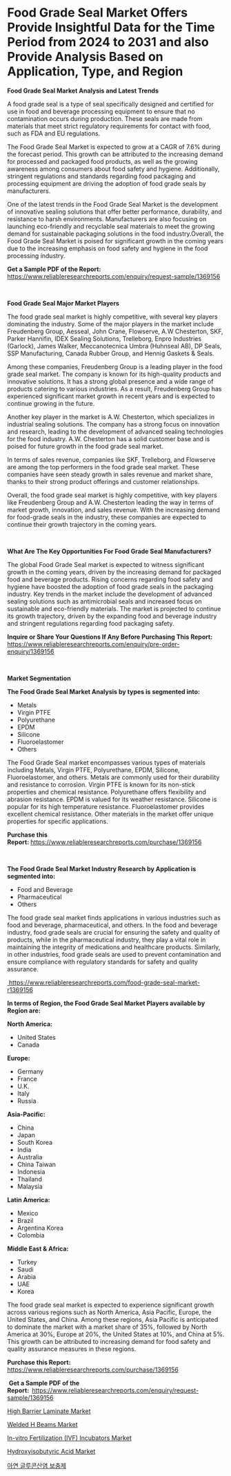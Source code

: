 <p><h1>Food Grade Seal Market Offers Provide Insightful Data for the Time Period from 2024 to 2031 and also Provide Analysis Based on Application, Type, and Region</h1></p><p><strong>Food Grade Seal Market Analysis and Latest Trends</strong></p>
<p><p>A food grade seal is a type of seal specifically designed and certified for use in food and beverage processing equipment to ensure that no contamination occurs during production. These seals are made from materials that meet strict regulatory requirements for contact with food, such as FDA and EU regulations.</p><p>The Food Grade Seal Market is expected to grow at a CAGR of 7.6% during the forecast period. This growth can be attributed to the increasing demand for processed and packaged food products, as well as the growing awareness among consumers about food safety and hygiene. Additionally, stringent regulations and standards regarding food packaging and processing equipment are driving the adoption of food grade seals by manufacturers.</p><p>One of the latest trends in the Food Grade Seal Market is the development of innovative sealing solutions that offer better performance, durability, and resistance to harsh environments. Manufacturers are also focusing on launching eco-friendly and recyclable seal materials to meet the growing demand for sustainable packaging solutions in the food industry.Overall, the Food Grade Seal Market is poised for significant growth in the coming years due to the increasing emphasis on food safety and hygiene in the food processing industry.</p></p>
<p><strong>Get a Sample PDF of the Report:&nbsp;</strong> <a href="https://www.reliableresearchreports.com/enquiry/request-sample/1369156">https://www.reliableresearchreports.com/enquiry/request-sample/1369156</a></p>
<p>&nbsp;</p>
<p><strong>Food Grade Seal Major Market Players</strong></p>
<p><p>The food grade seal market is highly competitive, with several key players dominating the industry. Some of the major players in the market include Freudenberg Group, Aesseal, John Crane, Flowserve, A.W Chesterton, SKF, Parker Hannifin, IDEX Sealing Solutions, Trelleborg, Enpro Industries (Garlock), James Walker, Meccanotecnica Umbra (Huhnseal AB), DP Seals, SSP Manufacturing, Canada Rubber Group, and Hennig Gaskets & Seals.</p><p>Among these companies, Freudenberg Group is a leading player in the food grade seal market. The company is known for its high-quality products and innovative solutions. It has a strong global presence and a wide range of products catering to various industries. As a result, Freudenberg Group has experienced significant market growth in recent years and is expected to continue growing in the future.</p><p>Another key player in the market is A.W. Chesterton, which specializes in industrial sealing solutions. The company has a strong focus on innovation and research, leading to the development of advanced sealing technologies for the food industry. A.W. Chesterton has a solid customer base and is poised for future growth in the food grade seal market.</p><p>In terms of sales revenue, companies like SKF, Trelleborg, and Flowserve are among the top performers in the food grade seal market. These companies have seen steady growth in sales revenue and market share, thanks to their strong product offerings and customer relationships.</p><p>Overall, the food grade seal market is highly competitive, with key players like Freudenberg Group and A.W. Chesterton leading the way in terms of market growth, innovation, and sales revenue. With the increasing demand for food-grade seals in the industry, these companies are expected to continue their growth trajectory in the coming years.</p></p>
<p>&nbsp;</p>
<p><strong>What Are The Key Opportunities For Food Grade Seal Manufacturers?</strong></p>
<p><p>The global Food Grade Seal market is expected to witness significant growth in the coming years, driven by the increasing demand for packaged food and beverage products. Rising concerns regarding food safety and hygiene have boosted the adoption of food grade seals in the packaging industry. Key trends in the market include the development of advanced sealing solutions such as antimicrobial seals and increased focus on sustainable and eco-friendly materials. The market is projected to continue its growth trajectory, driven by the expanding food and beverage industry and stringent regulations regarding food packaging safety.</p></p>
<p><strong>Inquire or Share Your Questions If Any Before Purchasing This Report:</strong> <a href="https://www.reliableresearchreports.com/enquiry/pre-order-enquiry/1369156">https://www.reliableresearchreports.com/enquiry/pre-order-enquiry/1369156</a></p>
<p>&nbsp;</p>
<p><strong>Market Segmentation</strong></p>
<p><strong>The Food Grade Seal Market Analysis by types is segmented into:</strong></p>
<p><ul><li>Metals</li><li>Virgin PTFE</li><li>Polyurethane</li><li>EPDM</li><li>Silicone</li><li>Fluoroelastomer</li><li>Others</li></ul></p>
<p><p>The Food Grade Seal market encompasses various types of materials including Metals, Virgin PTFE, Polyurethane, EPDM, Silicone, Fluoroelastomer, and others. Metals are commonly used for their durability and resistance to corrosion. Virgin PTFE is known for its non-stick properties and chemical resistance. Polyurethane offers flexibility and abrasion resistance. EPDM is valued for its weather resistance. Silicone is popular for its high temperature resistance. Fluoroelastomer provides excellent chemical resistance. Other materials in the market offer unique properties for specific applications.</p></p>
<p><strong>Purchase this Report:&nbsp;</strong><a href="https://www.reliableresearchreports.com/purchase/1369156">https://www.reliableresearchreports.com/purchase/1369156</a></p>
<p>&nbsp;</p>
<p><strong>The Food Grade Seal Market Industry Research by Application is segmented into:</strong></p>
<p><ul><li>Food and Beverage</li><li>Pharmaceutical</li><li>Others</li></ul></p>
<p><p>The food grade seal market finds applications in various industries such as food and beverage, pharmaceutical, and others. In the food and beverage industry, food grade seals are crucial for ensuring the safety and quality of products, while in the pharmaceutical industry, they play a vital role in maintaining the integrity of medications and healthcare products. Similarly, in other industries, food grade seals are used to prevent contamination and ensure compliance with regulatory standards for safety and quality assurance.</p></p>
<p><a href="https://www.reliableresearchreports.com/food-grade-seal-market-r1369156">&nbsp;https://www.reliableresearchreports.com/food-grade-seal-market-r1369156</a></p>
<p><strong>In terms of Region, the Food Grade Seal Market Players available by Region are:</strong></p>
<p>
    <p> <strong> North America: </strong>
        <ul>
            <li>United States</li>
            <li>Canada</li>
        </ul>
        </p> 
    <p> <strong> Europe: </strong>
        <ul>
            <li>Germany</li>
            <li>France</li>
            <li>U.K.</li>
            <li>Italy</li>
            <li>Russia</li>
        </ul>
        </p> 
    <p> <strong> Asia-Pacific: </strong>
        <ul>
            <li>China</li>
            <li>Japan</li>
            <li>South Korea</li>
            <li>India</li>
            <li>Australia</li>
            <li>China Taiwan</li>
            <li>Indonesia</li>
            <li>Thailand</li>
            <li>Malaysia</li>
        </ul>
        </p> 
    <p> <strong> Latin America: </strong>
        <ul>
            <li>Mexico</li>
            <li>Brazil</li>
            <li>Argentina Korea</li>
            <li>Colombia</li>
        </ul>
        </p> 
    <p> <strong> Middle East & Africa: </strong>
        <ul>
            <li>Turkey</li>
            <li>Saudi</li>
            <li>Arabia</li>
            <li>UAE</li>
            <li>Korea</li>
        </ul>
    </p>
    </p>
<p><p>The food grade seal market is expected to experience significant growth across various regions such as North America, Asia Pacific, Europe, the United States, and China. Among these regions, Asia Pacific is anticipated to dominate the market with a market share of 35%, followed by North America at 30%, Europe at 20%, the United States at 10%, and China at 5%. This growth can be attributed to increasing demand for food safety and quality assurance measures in these regions.</p></p>
<p><strong>Purchase this Report: </strong><a href="https://www.reliableresearchreports.com/purchase/1369156">https://www.reliableresearchreports.com/purchase/1369156</a></p>
<p>&nbsp;<strong>Get a Sample PDF of the Report:&nbsp;&nbsp;</strong><a href="https://www.reliableresearchreports.com/enquiry/request-sample/1369156">https://www.reliableresearchreports.com/enquiry/request-sample/1369156</a></p>
<p><strong></strong></p>
<p><p><a href="https://github.com/mooaaztarek/Market-Research-Report-List-1/blob/main/high-barrier-laminate-market.md">High Barrier Laminate Market</a></p><p><a href="https://www.linkedin.com/pulse/welded-h-beams-market-trends-focusing-insight-forecast-analysis-ivb8f?trackingId=FygBYZh%2FPJi1Fg2f7RAkdQ%3D%3D">Welded H Beams Market</a></p><p><a href="https://issuu.com/reportprime-2/docs/in-vitro-fertilization-ivf-incubators-market-size-">In-vitro Fertilization (IVF) Incubators Market</a></p><p><a href="https://www.linkedin.com/pulse/comprehensive-analysis-global-hydroxyisobutyric-acid-market-aa69f?trackingId=l0BswVpnKH9yxXY%2BZXUgHA%3D%3D">Hydroxyisobutyric Acid Market</a></p><p><a href="https://medium.com/@deonnorh89/%EC%95%84%EC%97%B0-%EA%B8%80%EB%A3%A8%EC%BD%94%EB%84%A4%EC%9D%B4%ED%8A%B8-%EB%B3%B4%EC%B6%A9%EC%A0%9C-%EC%8B%9C%EC%9E%A5-%EA%B7%9C%EB%AA%A8-%EC%8B%9C%EC%9E%A5-%EC%A0%84%EB%A7%9D-%EB%B0%8F-%EC%8B%9C%EC%9E%A5-%EC%98%88%EC%B8%A1-2024%EB%85%84%EB%B6%80%ED%84%B0-2031%EB%85%84-cfd7d72bf0d1">아연 글루콘산염 보충제</a></p></p>